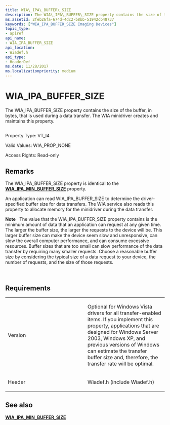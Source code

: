 ```yaml
---
title: WIA\_IPA\_BUFFER\_SIZE
description: The WIA\_IPA\_BUFFER\_SIZE property contains the size of the buffer, in bytes, that is used during a data transfer. The WIA minidriver creates and maintains this property.
ms.assetid: 2feb26fa-674d-4dc2-b8bb-51942cb48737
keywords: ["WIA_IPA_BUFFER_SIZE Imaging Devices"]
topic_type:
- apiref
api_name:
- WIA_IPA_BUFFER_SIZE
api_location:
- Wiadef.h
api_type:
- HeaderDef
ms.date: 11/28/2017
ms.localizationpriority: medium
---
```


# WIA\_IPA\_BUFFER\_SIZE


The WIA\_IPA\_BUFFER\_SIZE property contains the size of the buffer, in bytes, that is used during a data transfer. The WIA minidriver creates and maintains this property.

## <span id="ddk_wia_ipa_buffer_size_si"></span><span id="DDK_WIA_IPA_BUFFER_SIZE_SI"></span>


Property Type: VT\_I4

Valid Values: WIA\_PROP\_NONE

Access Rights: Read-only

Remarks
-------

The WIA\_IPA\_BUFFER\_SIZE property is identical to the [**WIA\_IPA\_MIN\_BUFFER\_SIZE**](wia-ipa-min-buffer-size.md) property.

An application can read WIA\_IPA\_BUFFER\_SIZE to determine the driver-specified buffer size for data transfers. The WIA service also reads this property to allocate memory for the minidriver during the data transfer.

**Note**   The value that the WIA\_IPA\_BUFFER\_SIZE property contains is the minimum amount of data that an application can request at any given time. The larger the buffer size, the larger the requests to the device will be. This larger buffer size can make the device seem slow and unresponsive, can slow the overall computer performance, and can consume excessive resources. Buffer sizes that are too small can slow performance of the data transfer by requiring many smaller requests. Choose a reasonable buffer size by considering the typical size of a data request to your device, the number of requests, and the size of those requests.

 

Requirements
------------

<table>
<colgroup>
<col width="50%" />
<col width="50%" />
</colgroup>
<tbody>
<tr class="odd">
<td><p>Version</p></td>
<td><p>Optional for Windows Vista drivers for all transfer-enabled items. If you implement this property, applications that are designed for Windows Server 2003, Windows XP, and previous versions of Windows can estimate the transfer buffer size and, therefore, the transfer rate will be optimal.</p></td>
</tr>
<tr class="even">
<td><p>Header</p></td>
<td>Wiadef.h (include Wiadef.h)</td>
</tr>
</tbody>
</table>

## See also


[**WIA\_IPA\_MIN\_BUFFER\_SIZE**](wia-ipa-min-buffer-size.md)

 

 






